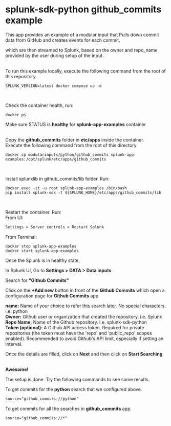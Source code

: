 splunk-sdk-python github_commits example
========================================

This app provides an example of a modular input that Pulls down commit data from GitHub and creates events for each commit. 

which are then streamed to Splunk, based on the owner and repo_name provided by the user during setup of the input. <br /> <br />

To run this example locally, execute the following command from the root of this repository.
```shell
SPLUNK_VERSION=latest docker compose up -d
```
<br />

Check the container health, run:
```shell
docker ps
```
Make sure STATUS is **healthy** for **splunk-app-examples** container<br /> <br/>


Copy the **github_commits** folder in **etc/apps** inside the container. <br />
Execute the following command from the root of this directory.
```shell
docker cp modularinputs/python/github_commits splunk-app-examples:/opt/splunk/etc/apps/github_commits
```
<br />

Install splunklib in github_commits/lib folder. Run: <br /> 
```shell
docker exec -it -u root splunk-app-examples /bin/bash
pip install splunk-sdk -t ${SPLUNK_HOME}/etc/apps/github_commits/lib
```
<br />

Restart the container. Run: </br>
From UI:
```markdown
Settings > Server controls > Restart Splunk
```

From Terminal:
```shell
docker stop splunk-app-examples
docker start splunk-app-examples
```

Once the Splunk is in healthy state, <br />

In Splunk UI, Go to **Settings > DATA > Data inputs** <br />

Search for **"Github Commits"** <br />

Click on the **+Add new** button in front of the **Github Commits** which open a configuration page for **Github Commits** app <br />

**name:** Name of your choice to refer this search later. No special characters. i.e. python <br />
**Owner:** Github user or organization that created the repository. i.e. Splunk <br />
**Repo Name:** Name of the Github repository. i.e. splunk-sdk-python <br />
**Token (optional):** A Github API access token. Required for private repositories (the token must have the 'repo' and 'public_repo' scopes enabled). Recommended to avoid Github's API limit, especially if setting an interval. <br />

Once the details are filled, click on **Next** and then click on **Start Searching** <br /> <br />

**Awesome!** 

The setup is done. Try the following commands to see some results.

To get commits for the **python** search that we configured above.
```markdown
source="github_commits://python"
```

To get commits for all the searches in **github_commits** app.
```markdown
source="github_commits://*"
```
